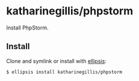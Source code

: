 # katharinegillis/phpstorm
Install PhpStorm.

## Install
Clone and symlink or install with [ellipsis][ellipsis]:

```
$ ellipsis install katharinegillis/phpstorm
```

[ellipsis]: http://ellipsis.sh
